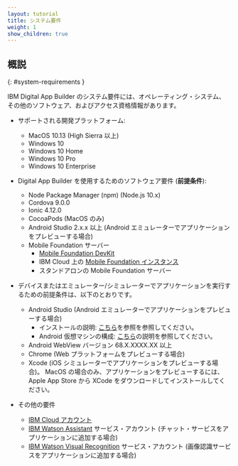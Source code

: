 ```yaml
---
layout: tutorial
title: システム要件
weight: 1
show_children: true
---
```

<!-- NLS_CHARSET=UTF-8 -->
## 概説
{: #system-requirements }

IBM Digital App Builder のシステム要件には、オペレーティング・システム、その他のソフトウェア、およびアクセス資格情報があります。

* サポートされる開発プラットフォーム: 

    * MacOS 10.13 (High Sierra 以上)
    * Windows 10
    * Windows 10 Home
    * Windows 10 Pro
    * Windows 10 Enterprise

* Digital App Builder を使用するためのソフトウェア要件 (**前提条件**):

    * Node Package Manager (npm) (Node.js 10.x)
    * Cordova 9.0.0
    * Ionic 4.12.0
    * CocoaPods (MacOS のみ)
    * Android Studio 2.x.x 以上 (Android エミュレーターでアプリケーションをプレビューする場合)
    * Mobile Foundation サーバー
        * [Mobile Foundation DevKit](http://mobilefirstplatform.ibmcloud.com/downloads/#developer-kit)
        * IBM Cloud 上の [Mobile Foundation インスタンス](https://cloud.ibm.com/catalog/services/mobile-foundation)
        * スタンドアロンの Mobile Foundation サーバー

* デバイスまたはエミュレーター/シミュレーターでアプリケーションを実行するための前提条件は、以下のとおりです。

    * Android Studio (Android エミュレーターでアプリケーションをプレビューする場合)
        * インストールの説明: [こちら](https://developer.android.com/studio/)を参照を参照してください。
        * Android 仮想マシンの構成: [こちら](https://developer.android.com/studio/releases/emulator)の説明を参照してください。
    * Android WebView バージョン 68.X.XXXX.XX 以上
    * Chrome (Web プラットフォームをプレビューする場合)
    * Xcode (iOS シミュレーターでアプリケーションをプレビューする場合)。 MacOS の場合のみ、アプリケーションをプレビューするには、Apple App Store から XCode をダウンロードしてインストールしてください。

* その他の要件

    * [IBM Cloud アカウント](https://cloud.ibm.com/registration)
    * [IBM Watson Assistant](https://cloud.ibm.com/catalog/services/watson-assistant) サービス・アカウント (チャット・サービスをアプリケーションに追加する場合)
    * [IBM Watson Visual Recognition](https://cloud.ibm.com/developer/watson/starter-kits/watson-visual-recognition-basic) サービス・アカウント (画像認識サービスをアプリケーションに追加する場合)

